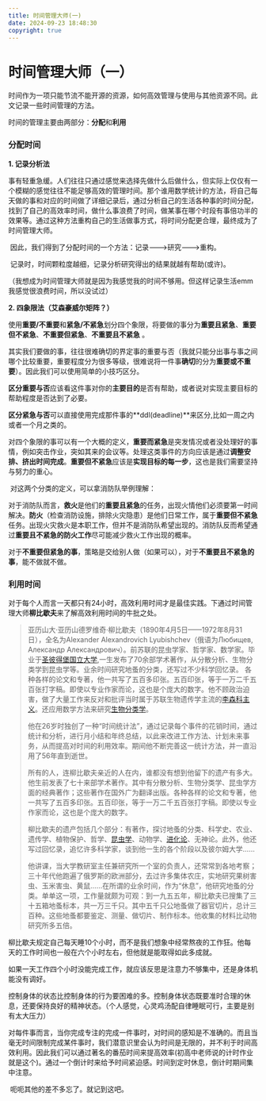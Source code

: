 ```yaml
---
title: 时间管理大师(一) 
date: 2024-09-23 18:48:30
copyright: true
---
```


# 时间管理大师（一）

​	时间作为一项只能节流不能开源的资源，如何高效管理与使用与其他资源不同。此文记录一些时间管理的方法。

​	时间的管理主要由两部分：**分配**和**利用**

### 分配时间

**1. 记录分析法**	

​	事有轻重急缓。人们往往只通过感觉来选择先做什么后做什么，但实际上仅仅有一个模糊的感觉往往不能足够高效的管理时间。那个谁用数学统计的方法，将自己每天做的事和对应的时间做了详细记录后，通过分析自己的生活各种事的时间分配，找到了自己的高效率时间，做什么事浪费了时间，做某事在哪个时段有事倍功半的效果等。通过这种方法重构自己的生活做事方式，将时间分配更合理，最终成为了时间管理大师。

​	因此，我们得到了分配时间的一个方法：记录--->研究--->重构。

​	记录时，时间颗粒度越细，记录分析研究得出的结果就越有帮助(或许)。

​	（我想成为时间管理大师就是因为我感觉我的时间不够用。但这样记录生活emm我感觉很浪费时间，所以没试过）

**2. 四象限法（艾森豪威尔矩阵？）**

​	使用**重要/不重要**和**紧急/不紧急**划分四个象限，将要做的事分为**重要且紧急**、**重要但不紧急**、**不重要但紧急**、**不重要且不紧急** 。

​	其实我们要做的事，往往很难确切的界定事的重要与否（我就只能分出事与事之间哪个比较重要，重要程度分为很多等级，很难说将一件事**确切**的分为**重要或不重要**）。因此我们可以使用简单的小技巧区分。

​	**区分重要与否**应该看这件事对你的**主要目的**是否有帮助，或者说对实现主要目标的帮助程度是否达到了必要。

​	**区分紧急与否**可以直接使用完成那件事的**ddl(deadline)**来区分,比如一周之内或者一个月之类的。

​	对四个象限的事可以有一个大概的定义，**重要而紧急**是突发情况或者没处理好的事情，例如突击作业，突如其来的会议等。处理这类事件的方向应该是通过**调整安排、挤出时间完成**。**重要但不紧急**应该是**实现目标的每一步**，这也是我们需要坚持与努力的重心。

​	对这两个分类的定义，可以拿消防队举例理解：

​	对于消防队而言，**救火**是他们的**重要且紧急**的任务，出现火情他们必须要第一时间解决。**防火**（检查消防设施，排除火灾隐患）是他们日常工作，属于**重要但不紧急**任务。出现火灾救火是本职工作，但并不是消防队希望出现的。消防队反而希望通过**重要且不紧急的防火工作**尽可能减少救火工作出现的概率。

​	对于**不重要但紧急的事**，策略是交给别人做（如果可以），对于**不重要且不紧急的事**，能不做就不做。

### 利用时间

​	对于每个人而言一天都只有24小时，高效利用时间才是最佳实践。下通过时间管理大师**柳比歇夫**来了解高效利用时间的牛批之处。

> 亚历山大·亚历山德罗维奇·柳比歇夫（1890年4月5日——1972年8月31日），全名为Alexander Alexandrovich Lyubishchev（俄语为Любищев, Александр Александрович）。前苏联的昆虫学家、哲学家、数学家。毕业于[圣彼得堡国立大学](https://baike.baidu.com/item/圣彼得堡国立大学/2064768?fromModule=lemma_inlink),一生发布了70余部学术著作，从分散分析、生物分类学到昆虫学等。业余时间研究地蚤的分类，还写过不少科学回忆录。 各种各样的论文和专著，他一共写了五百多印张。五百印张，等于一万二千五百张打字稿。即使以专业作家而论，这也是个庞大的数字。他不顾政治迫害，做了大量工作来反对和批评当时属于苏联生物遗传学主流的[李森科主义](https://baike.baidu.com/item/李森科主义/3363858?fromModule=lemma_inlink)。还应用数学方法来研究[生物分类学](https://baike.baidu.com/item/生物分类学/1298770?fromModule=lemma_inlink)。
>
> 他在26岁时独创了一种“时间统计法”，通过记录每个事件的花销时间，通过统计和分析，进行月小结和年终总结，以此来改进工作方法、计划未来事务，从而提高对时间的利用效率。期间他不断完善这一统计方法，并一直沿用了56年直到逝世。
>
> 所有的人，连柳比歇夫亲近的人在内，谁都没有想到他留下的遗产有多大。 他生前发表了七十来部学术著作。其中有分散分析、生物分类学、昆虫学方面的经典著作；这些著作在国外广为翻译出版。各种各样的论文和专著，他一共写了五百多印张。五百印张，等于一万二千五百张打字稿。即使以专业作家而论，这也是个庞大的数字。
>
> 柳比歇夫的遗产包括几个部分：有著作，探讨地蚤的分类、科学史、农业、遗传学、植物保护、哲学、[昆虫学](https://baike.baidu.com/item/昆虫学/0?fromModule=lemma_inlink)、动物学、[进化论](https://baike.baidu.com/item/进化论/0?fromModule=lemma_inlink)、无神论。此外，他还写过回忆录，追忆许多科学家，谈到他一生的各个阶段以及彼尔姆大学……
>
> 他讲课，当大学教研室主任兼研究所一个室的负责人，还常常到各地考察；三十年代他跑遍了俄罗斯的欧洲部分，去过许多集体农庄，实地研究果树害虫、玉米害虫、黄鼠……在所谓的业余时间，作为“休息”，他研究地蚤的分类。单单这一项，工作量就颇为可观：到一九五五年，柳比歇夫已搜集了三十五箱地蚤标本，共一万三千只。其中五千只公地蚤做了器官切片，总计三百种。这些地蚤都要鉴定、测量、做切片、制作标本。他收集的材料比动物研究所多五倍。

​	柳比歇夫规定自己每天睡10个小时，而不是我们想象中经常熬夜的工作狂。他每天的工作时间也一般在六个小时左右，但他就是能取得如此多成就。

​	如果一天工作四个小时没能完成工作，就应该反思是注意力不够集中，还是身体机能没有调好。

​	控制身体的状态比控制身体的行为要困难的多。控制身体状态既要准时合理的休息，还要保持良好的精神状态。（个人感觉，心灵鸡汤配自律睡眠可行，主要是别有太大压力）

​	对每件事而言，当你完成专注的完成一件事时，对时间的感知是不准确的。而且当毫无时间限制完成某件事时，我们潜意识里会认为时间是无限的，并不利于时间高效利用。因此我们可以通过著名的番茄时间来提高效率(初高中老师说的计时作业就是这个)。通过一个倒计时来给予时间紧迫感。时间到定时休息，倒计时期间集中注意。

​	呃呃其他的差不多忘了。就记到这吧。

​	

